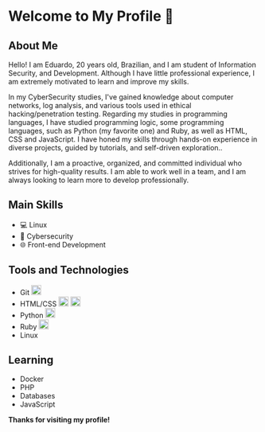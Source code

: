 # Welcome to My Profile 👋

## About Me
Hello! I am Eduardo, 20 years old, Brazilian, and I am student of Information Security, and Development. Although I have little professional experience, I am extremely motivated to learn and improve my skills.

In my CyberSecurity studies, I've gained knowledge about computer networks, log analysis, and various tools used in ethical hacking/penetration testing. Regarding my studies in programming languages, I have studied programming logic, some programming languages, such as Python (my favorite one) and Ruby, as well as HTML, CSS and JavaScript. I have honed my skills through hands-on experience in diverse projects, guided by tutorials, and self-driven exploration..

Additionally, I am a proactive, organized, and committed individual who strives for high-quality results. I am able to work well in a team, and I am always looking to learn more to develop professionally.

## Main Skills
- 💻 Linux
- 🔐 Cybersecurity
- 🌐 Front-end Development

## Tools and Technologies
- Git <img loading="lazy" src="https://cdn.jsdelivr.net/gh/devicons/devicon/icons/git/git-original.svg" width="20" height="20"/>
- HTML/CSS <img loading="lazy" src="https://cdn.jsdelivr.net/gh/devicons/devicon/icons/html5/html5-original.svg" width="20" height="20"/> <img loading="lazy" src="https://cdn.jsdelivr.net/gh/devicons/devicon/icons/css3/css3-original.svg" width="20" height="20"/>
- Python <img loading="lazy" src="https://cdn.jsdelivr.net/gh/devicons/devicon/icons/python/python-original.svg" width="20" height="20"/>
- Ruby <img loading="lazy" src="https://cdn.jsdelivr.net/gh/devicons/devicon/icons/ruby/ruby-original.svg" width="20" height="20"/>
- Linux <link rel="stylesheet" href="https://cdn.jsdelivr.net/gh/devicons/devicon@v2.15.1/devicon.min.css">
          

## Learning
- Docker <link rel="stylesheet" href="https://cdn.jsdelivr.net/gh/devicons/devicon@v2.15.1/devicon.min.css">
- PHP <link rel="stylesheet" href="https://cdn.jsdelivr.net/gh/devicons/devicon@v2.15.1/devicon.min.css">
- Databases  <link rel="stylesheet" href="https://cdn.jsdelivr.net/gh/devicons/devicon@v2.15.1/devicon.min.css"> <link rel="stylesheet" href="https://cdn.jsdelivr.net/gh/devicons/devicon@v2.15.1/devicon.min.css">
- JavaScript <link rel="stylesheet" href="https://cdn.jsdelivr.net/gh/devicons/devicon@v2.15.1/devicon.min.css">


**Thanks for visiting my profile!**
